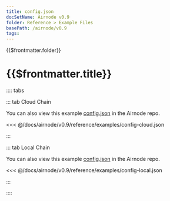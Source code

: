 ```yaml
---
title: config.json
docSetName: Airnode v0.9
folder: Reference > Example Files
basePath: /airnode/v0.9
tags:
---
```


<TitleSpan>{{$frontmatter.folder}}</TitleSpan>

# {{$frontmatter.title}}

<VersionWarning/>

:::: tabs

::: tab Cloud Chain

You can also view this example
[config.json](https://github.com/api3dao/airnode/blob/v0.8/packages/airnode-deployer/config/config.example.json)
in the Airnode repo.

<<< @/docs/airnode/v0.9/reference/examples/config-cloud.json

:::

::: tab Local Chain

You can also view this example
[config.json](https://github.com/api3dao/airnode/blob/v0.8/packages/airnode-node/config/config.example.json)
in the Airnode repo.

<<< @/docs/airnode/v0.9/reference/examples/config-local.json

:::

::::

